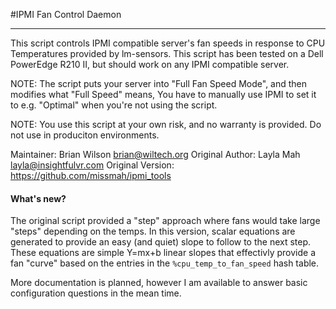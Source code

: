 #IPMI Fan Control Daemon

----
This script controls IPMI compatible server's fan speeds in response to CPU Temperatures provided by lm-sensors.
This script has been tested on a Dell PowerEdge R210 II, but should work on any IPMI compatible server.

NOTE: The script puts your server into "Full Fan Speed Mode", and then modifies what "Full Speed" means,
You have to manually use IPMI to set it to e.g. "Optimal" when you're not using the script.

NOTE: You use this script at your own risk, and no warranty is provided. Do not use in produciton environments.

Maintainer: Brian Wilson <brian@wiltech.org>
Original Author: Layla Mah <layla@insightfulvr.com>
Original Version: https://github.com/missmah/ipmi_tools

#### What's new?

The original script provided a "step" approach where fans would take large "steps" depending on the temps.
In this version, scalar equations are generated to provide an easy (and quiet) slope to follow to the next step.
These equations are simple Y=mx+b linear slopes that effectivly provide a fan "curve" based on the entries in the
`%cpu_temp_to_fan_speed` hash table.

More documentation is planned, however I am available to answer basic configuration questions in the mean time.
